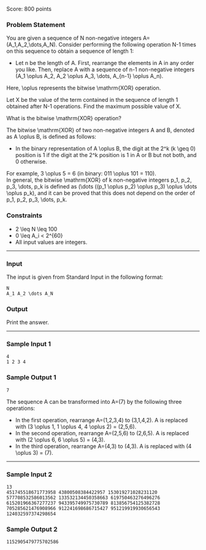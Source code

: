 Score: 800 points

### Problem Statement

You are given a sequence of N non-negative integers A=(A\_1,A\_2,\dots,A\_N). Consider performing the following operation N-1 times on this sequence to obtain a sequence of length 1:

* Let n be the length of A. First, rearrange the elements in A in any order you like.
  Then, replace A with a sequence of n-1 non-negative integers (A\_1 \oplus A\_2, A\_2 \oplus A\_3, \dots, A\_{n-1} \oplus A\_n).

Here, \oplus represents the bitwise \mathrm{XOR} operation.

Let X be the value of the term contained in the sequence of length 1 obtained after N-1 operations. Find the maximum possible value of X.

What is the bitwise \mathrm{XOR} operation?

The bitwise \mathrm{XOR} of two non-negative integers A and B, denoted as A \oplus B, is defined as follows:

* In the binary representation of A \oplus B, the digit at the 2^k (k \geq 0) position is 1 if the digit at the 2^k position is 1 in A or B but not both, and 0 otherwise.

For example, 3 \oplus 5 = 6 (in binary: 011 \oplus 101 = 110).  
In general, the bitwise \mathrm{XOR} of k non-negative integers p\_1, p\_2, p\_3, \dots, p\_k is defined as (\dots ((p\_1 \oplus p\_2) \oplus p\_3) \oplus \dots \oplus p\_k), and it can be proved that this does not depend on the order of p\_1, p\_2, p\_3, \dots, p\_k.

### Constraints

* 2 \leq N \leq 100
* 0 \leq A\_i < 2^{60}
* All input values are integers.

---

### Input

The input is given from Standard Input in the following format:

```
N
A_1 A_2 \dots A_N
```

### Output

Print the answer.

---

### Sample Input 1

```
4
1 2 3 4
```

### Sample Output 1

```
7
```

The sequence A can be transformed into A=(7) by the following three operations:

* In the first operation, rearrange A=(1,2,3,4) to (3,1,4,2). A is replaced with (3 \oplus 1, 1 \oplus 4, 4 \oplus 2) = (2,5,6).
* In the second operation, rearrange A=(2,5,6) to (2,6,5). A is replaced with (2 \oplus 6, 6 \oplus 5) = (4,3).
* In the third operation, rearrange A=(4,3) to (4,3). A is replaced with (4 \oplus 3) = (7).

---

### Sample Input 2

```
13
451745518671773958 43800508384422957 153019271028231120 577708532586013562 133532134450358663 619750463276496276 615201966367277237 943395749975730789 813856754125382728 705285621476908966 912241698686715427 951219919930656543 124032597374298654
```

### Sample Output 2

```
1152905479775702586
```